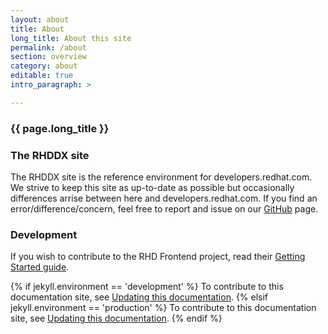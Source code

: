```yaml
---
layout: about
title: About
long_title: About this site
permalink: /about
section: overview
category: about
editable: true
intro_paragraph: >

---
```


<div class="pf-l-grid pf-m-12-col pf-u-p-md">
  <div class="pf-l-grid__item">
    <h3><i class="fal fa-info-circle"></i> {{ page.long_title }}</h3>
  </div>
</div>
<div class="pf-l-grid pf-m-gutter pf-m-12-col pf-u-p-md">
  <div class="pf-l-grid__item pf-m-3-col-on-md">
    <div class="pf-c-card rhd-c-card">
      <div class="rhd-c-card-content">
        <h3 class="rhd-c-card__title">
          The RHDDX site
        </h3>
        <p class="rhd-c-card__body">
          The RHDDX site is the reference environment for developers.redhat.com. We strive to keep this site as up-to-date as possible but occasionally differences arrise between here and developers.redhat.com. If you find an error/difference/concern, feel free to report and issue on our <a href="https://github.com/redhat-developer/developers.redhat.com/issues">GitHub</a> page.
        </p>
      </div>
    </div>
  </div>
  <div class="pf-l-grid__item pf-m-3-col-on-md">
    <div class="pf-c-card rhd-c-card">
      <div class="rhd-c-card-content">
        <h3 class="rhd-c-card__title">
          Development
        </h3>
        <p class="rhd-c-card__body">
          If you wish to contribute to the RHD Frontend project, read their <a href="https://github.com/redhat-developer/developers.redhat.com/blob/master/_docker/drupal/drupal-filesystem/web/themes/custom/rhdp2/rhd-frontend/README.md" target="top">Getting Started guide</a>.
        </p>
        <p class="rhd-c-card__body">
          {% if jekyll.environment == 'development' %}
            To contribute to this documentation site, see <a href="/getting-started/update-this-documentation">Updating this documentation</a>.
          {% elsif jekyll.environment == 'production' %}
            To contribute to this documentation site, see <a href="{{ site.baseurl }}/getting-started/update-this-documentation">Updating this documentation</a>.
          {% endif %}
        </p>
      </div>
    </div>
  </div>
</div>
